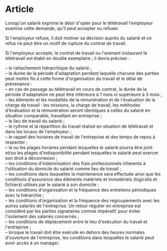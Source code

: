 # Article

Lorsqu'un salarié exprime le désir d'opter pour le télétravail l'employeur examine cette demande, qu'il peut accepter ou refuser.

Si l'employeur refuse, il doit motiver sa décision auprès du salarié et ce refus ne peut être un motif de rupture du contrat de travail.

Si l'employeur accepte, le contrat de travail ou l'avenant instaurant le télétravail est établi en double exemplaire ; il devra préciser :

– le rattachement hiérarchique du salarié ;  
 – la durée de la période d'adaptation pendant laquelle chacune des parties peut mettre fin à cette forme d'organisation du travail et le délai de prévenance :  
 – en cas de passage au télétravail en cours de contrat, la durée de la période d'adaptation ne peut être inférieure à 1 mois ni supérieure à 3 mois ;  
 – les éléments et les modalités de la rémunération et de l'évaluation de la charge de travail : les missions, la charge de travail, les méthodes d'évaluation et la rémunération seront identiques à celles du salarié en situation comparable, travaillant en entreprise ;  
 – le lieu de travail du salarié ;  
 – le rythme et la répartition du travail réalisé en situation de télétravail et dans les locaux de l'employeur ;  
 – le rappel des horaires de travail de l'entreprise et des temps de repos à respecter ;  
 – la ou les plages horaires pendant lesquelles le salarié pourra être joint et/ou les plages d'indisponibilité pendant lesquelles le salarié peut exercer son droit à déconnexion ;  
 – les conditions d'indemnisation des frais professionnels inhérents à l'utilisation du domicile du salarié comme lieu de travail ;  
 – les conditions dans lesquelles la maintenance sera effectuée ainsi que les conditions d'assurance des éléments matériels et immatériels (logiciels et fichiers) utilisés par le salarié à son domicile ;  
 – les conditions d'organisation et la fréquence des entretiens périodiques avec la hiérarchie ;  
 – les conditions d'organisation et la fréquence des regroupements avec les autres salariés de l'entreprise. Un retour régulier en entreprise est considéré par les parties signataires comme impératif, pour éviter l'isolement des salariés concernés ;  
 – les conditions de déplacement entre le lieu d'exécution du travail et l'entreprise ;  
 – lorsque le travail doit être exécuté en dehors des heures normales d'ouverture de l'entreprise, les conditions dans lesquelles le salarié peut avoir accès à un manager.

